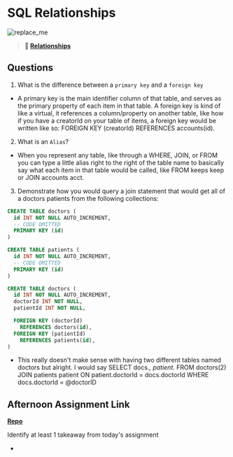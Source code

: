 # SQL Relationships

![replace_me](https://codeworks.blob.core.windows.net/public/assets/img/illustrations/placeholder.svg)

> **📖 [Relationships](https://codeworksacademy.com/fs-student-guide/resources/wk11/02-MySQL-Relationships)**

## Questions

1. What is the difference between a `primary key` and a `foreign key`

- A primary key is the main identifier column of that table, and serves as the primary property of each item in that table. A foreign key is kind of like a virtual, it references a column/property on another table, like how if you have a creatorId on your table of items, a foreign key would be written like so: FOREIGN KEY (creatorId) REFERENCES accounts(id).

2. What is an `Alias`?

- When you represent any table, like through a WHERE, JOIN, or FROM you can type a little alias right to the right of the table name to basically say what each item in that table would be called, like FROM keeps keep or JOIN accounts acct.

3. Demonstrate how you would query a join statement that would get all of a doctors patients from the following collections:

```SQL
CREATE TABLE doctors (
  id INT NOT NULL AUTO_INCREMENT,
  -- CODE OMITTED
  PRIMARY KEY (id)
)

CREATE TABLE patients (
  id INT NOT NULL AUTO_INCREMENT,
  -- CODE OMITTED
  PRIMARY KEY (id)
)

CREATE TABLE doctors (
  id INT NOT NULL AUTO_INCREMENT,
  doctorId INT NOT NULL,
  patientId INT NOT NULL,

  FOREIGN KEY (doctorId)
    REFERENCES doctors(id),
  FOREIGN KEY (patientId)
    REFERENCES patients(id),
)

```

- This really doesn't make sense with having two different tables named doctors but alright. I would say SELECT docs.*, patient.* FROM doctors(2) JOIN patients patient ON patient.doctorId = docs.doctorId WHERE docs.doctorId = @doctorID

## Afternoon Assignment Link

**[Repo](https://github.com/TheOneTrueRy/AllSpice)**

Identify at least 1 takeaway from today's assignment

- 
